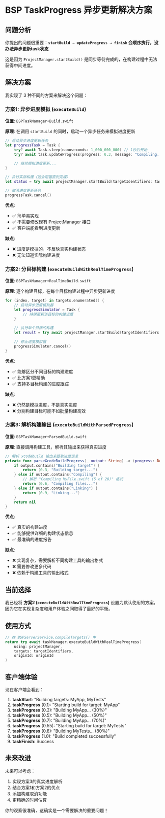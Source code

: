 # BSP TaskProgress 异步更新解决方案

## 问题分析

你提出的问题很重要：**`startBuild → updateProgress → finish` 会顺序执行，没办法异步更新task状态**

这是因为 `ProjectManager.startBuild()` 是同步等待完成的，在构建过程中无法获得中间进度。

## 解决方案

我实现了 3 种不同的方案来解决这个问题：

### 方案1: 异步进度模拟 (`executeBuild`)

**位置**: `BSPTaskManager+Build.swift`

**原理**: 在调用 `startBuild` 的同时，启动一个异步任务来模拟进度更新

```swift
// 启动异步进度更新任务
let progressTask = Task {
    try? await Task.sleep(nanoseconds: 1_000_000_000) // 1秒后开始
    try? await task.updateProgress(progress: 0.3, message: "Compiling...")
    
    // 继续模拟进度更新...
}

// 执行实际构建（这会阻塞直到完成）
let status = try await projectManager.startBuild(targetIdentifiers: targets)

// 取消进度更新任务
progressTask.cancel()
```

**优点**: 
- ✅ 简单易实现
- ✅ 不需要修改现有 ProjectManager 接口
- ✅ 客户端能看到进度更新

**缺点**: 
- ❌ 进度是模拟的，不反映真实构建状态
- ❌ 无法知道实际构建进度

### 方案2: 分目标构建 (`executeBuildWithRealTimeProgress`)

**位置**: `BSPTaskManager+RealTimeBuild.swift`

**原理**: 逐个构建目标，在每个目标构建过程中异步更新进度

```swift
for (index, target) in targets.enumerated() {
    // 启动异步进度模拟器
    let progressSimulator = Task {
        // 持续更新该目标的构建进度
    }
    
    // 执行单个目标的构建
    let result = try await projectManager.startBuild(targetIdentifiers: [target])
    
    // 停止进度模拟器
    progressSimulator.cancel()
}
```

**优点**: 
- ✅ 能够区分不同目标的构建进度
- ✅ 比方案1更精确
- ✅ 支持多目标构建的进度跟踪

**缺点**: 
- ❌ 仍然是模拟进度，不是真实进度
- ❌ 分别构建目标可能不如批量构建高效

### 方案3: 解析构建输出 (`executeBuildWithParsedProgress`)

**位置**: `BSPTaskManager+ParsedBuild.swift`

**原理**: 直接调用构建工具，解析其输出来获得真实进度

```swift
// 解析 xcodebuild 输出来提取进度信息
private func parseXcodeBuildProgress(_ output: String) -> (progress: Double, message: String)? {
    if output.contains("Building target") {
        return (0.3, "Building target...")
    } else if output.contains("Compiling") {
        // 解析 "Compiling MyFile.swift (5 of 20)" 格式
        return (0.6, "Compiling files...")
    } else if output.contains("Linking") {
        return (0.9, "Linking...")
    }
    return nil
}
```

**优点**: 
- ✅ 真实的构建进度
- ✅ 能够提供详细的构建状态信息
- ✅ 最准确的进度报告

**缺点**: 
- ❌ 实现复杂，需要解析不同构建工具的输出格式
- ❌ 需要修改更多代码
- ❌ 依赖于构建工具的输出格式

## 当前选择

我已经将 **方案2 (`executeBuildWithRealTimeProgress`)** 设置为默认使用的方案，因为它在实现复杂度和用户体验之间取得了最好的平衡。

## 使用方式

```swift
// 在 BSPServerService.compileTargets() 中
return try await taskManager.executeBuildWithRealTimeProgress(
    using: projectManager,
    targets: targetIdentifiers,
    originId: originId
)
```

## 客户端体验

现在客户端会看到：

1. **taskStart**: "Building targets: MyApp, MyTests"
2. **taskProgress** (0.1): "Starting build for target: MyApp"
3. **taskProgress** (0.3): "Building MyApp... (30%)"
4. **taskProgress** (0.5): "Building MyApp... (50%)"
5. **taskProgress** (0.7): "Building MyApp... (70%)"
6. **taskProgress** (0.55): "Starting build for target: MyTests"
7. **taskProgress** (0.8): "Building MyTests... (80%)"
8. **taskProgress** (1.0): "Build completed successfully"
9. **taskFinish**: Success

## 未来改进

未来可以考虑：
1. 实现方案3的真实进度解析
2. 结合方案1和方案2的优点
3. 添加构建取消功能
4. 更精确的时间估算

你的观察很准确，这确实是一个需要解决的重要问题！
